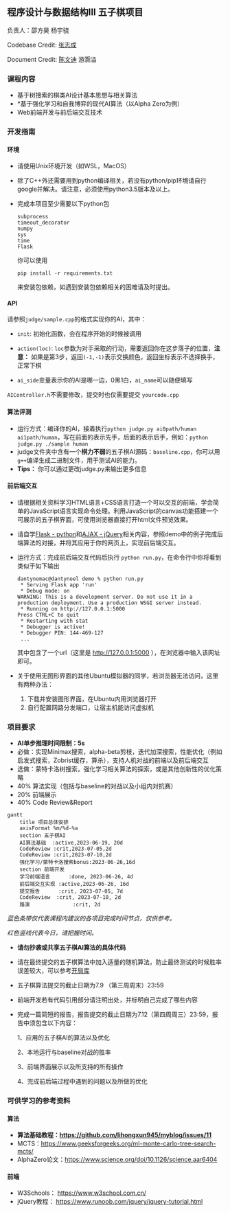 ## 程序设计与数据结构III 五子棋项目
负责人：邵方昊 杨宇骁

Codebase Credit: [张志成](https://github.com/Gabr1e1)

Document Credit: [陈文迪](https://github.com/ChenWendi2001) 游灏溢

### 课程内容

- 基于树搜索的棋类AI设计基本思想与相关算法
- *基于强化学习和自我博弈的现代AI算法（以Alpha Zero为例）
- Web前端开发与前后端交互技术



### 开发指南

#### 环境

- 请使用Unix环境开发（如WSL，MacOS）

- 除了C++外还需要用到python编译相关，若没有python/pip环境请自行google并解决。请注意，必须使用python3.5版本及以上。

- 完成本项目至少需要以下python包

  ```
  subprocess
  timeout_decorator
  numpy
  sys
  time
  Flask
  ```

  你可以使用

  ```
  pip install -r requirements.txt
  ```

  来安装包依赖，如遇到安装包依赖相关的困难请及时提出。

#### API

请参照`judge/sample.cpp`的格式实现你的AI，其中：

- `init`: 初始化函数，会在程序开始的时候被调用

- `action(loc)`: `loc`参数为对手采取的行动，需要返回你在这步落子的位置，**注意：** 如果是第3步，返回`(-1,-1)`表示交换颜色，返回坐标表示不选择换手，正常下棋

- `ai_side`变量表示你的AI是哪一边，0黑1白，`ai_name`可以随便填写

 `AIController.h`不需要修改，提交时也仅需要提交 `yourcode.cpp`

#### 算法评测

- 运行方式：编译你的AI，接着执行`python judge.py ai0path/human ai1path/human`，写在前面的表示先手，后面的表示后手，例如：`python judge.py ./sample human`
- judge文件夹中含有一个**棋力不弱**的五子棋AI源码：`baseline.cpp`，你可以用`g++`编译生成二进制文件，用于测试AI的能力。
- **Tips：** 你可以通过更改judge.py来输出更多信息

#### 前后端交互

- 请根据相关资料学习HTML语言+CSS语言打造一个可以交互的前端，学会简单的JavaScript语言实现命令处理。利用JavaScript的canvas功能搭建一个可展示的五子棋界面，可使用浏览器直接打开html文件预览效果。

- 请自学[Flask - python](https://www.w3cschool.cn/flask/)和[AJAX - jQuery](https://www.runoob.com/jquery/jquery-ajax-get-post.html)相关内容，参照demo中的例子完成后端算法的对接，并将其应用于你的网页上，实现前后端交互。

- 运行方式：完成前后端交互代码后执行 `python run.py`，在命令行中你将看到类似于如下输出

  ```
  dantynomac@dantynoel demo % python run.py 
   * Serving Flask app 'run'
   * Debug mode: on
  WARNING: This is a development server. Do not use it in a production deployment. Use a production WSGI server instead.
   * Running on http://127.0.0.1:5000
  Press CTRL+C to quit
   * Restarting with stat
   * Debugger is active!
   * Debugger PIN: 144-469-127
   ...
  ```

  其中包含了一个url（这里是 http://127.0.0.1:5000 ），在浏览器中输入该网址即可。

- 关于使用无图形界面的其他Ubuntu模拟器的同学，若浏览器无法访问，这里有两种办法：

  1. 下载并安装图形界面，在Ubuntu内用浏览器打开
  2. 自行配置网路分发端口，让宿主机能访问虚拟机

### 项目要求

- **AI单步推理时间限制：5s**
- 必做：实现Minimax搜索，alpha-beta剪枝，迭代加深搜索，性能优化（例如启发式搜索，Zobrist缓存，算杀），支持人机对战的前端以及前后端交互
- 选做：蒙特卡洛树搜索，强化学习相关算法的探索，或是其他创新性的优化策略
- 40% 算法实现（包括与baseline的对战以及小组内对抗赛）
- 20% 前端展示
- 40% Code Review&Report

```mermaid
gantt
    title 项目总体安排
    axisFormat %m/%d-%a
    section 五子棋AI
    AI算法基础  :active,2023-06-19, 20d
    CodeReview :crit,2023-07-05,2d
    CodeReview :crit,2023-07-10,2d
    强化学习/蒙特卡洛搜索bonus:2023-06-26,16d
    section 前端开发
    学习前端语言      :done, 2023-06-26, 4d
    前后端交互实现 :active,2023-06-26, 16d
    提交报告      :crit, 2023-07-05, 7d
    CodeReview  :crit, 2023-07-10, 2d
    路演				:crit, 2d
```

*蓝色条带仅代表课程内建议的各项目完成时间节点，仅供参考。*

*红色竖线代表今日，请把握时间。*

- **请勿抄袭或共享五子棋AI算法的具体代码**

- 请在最终提交的五子棋算法中加入适量的随机算法，防止最终测试的时候胜率误差较大，可以参考[开局库](https://www.xqbase.com/computer/book.htm)

- 五子棋算法提交的截止日期为7.9 （第三周周末）23:59

- 前端开发若有代码引用部分请注明出处，并标明自己完成了哪些内容

- 完成一篇简短的报告，报告提交的截止日期为7.12（第四周周三）23:59，报告中须包含以下内容：

  1、应用的五子棋AI的算法以及优化

  2、本地运行与baseline对战的胜率

  3、前端界面展示以及所支持的所有操作

  4、完成前后端过程中遇到的问题以及所做的优化

### 可供学习的参考资料

#### 算法
- **算法基础教程：https://github.com/lihongxun945/myblog/issues/11**
- MCTS：https://www.geeksforgeeks.org/ml-monte-carlo-tree-search-mcts/
- AlphaZero论文：https://www.science.org/doi/10.1126/science.aar6404

#### 前端
- W3Schools： https://www.w3school.com.cn/
- jQuery教程： https://www.runoob.com/jquery/jquery-tutorial.html

